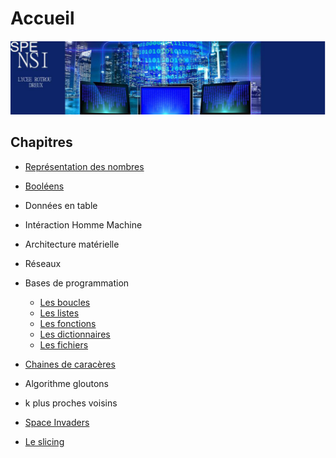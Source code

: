 # Accueil
[![alt text](../images/nsiBandeau.png)](https://www.lyceerotroudreux.com)
 

## Chapitres

* [Représentation des nombres](binaire.md)
* [Booléens](booleens.md)
* Données en table
* Intéraction Homme Machine
* Architecture matérielle
* Réseaux 
* Bases de programmation
    * [Les boucles](<algorithme et programmation/boucles.md>)
    * [Les listes](<algorithme et programmation/listes.md>)
    * [Les fonctions](<algorithme et programmation/fonctions.md>)
    * [Les dictionnaires](<algorithme et programmation/dictionnaires.md>)
    * [Les fichiers](<algorithme et programmation/fichiers.md>)

* [Chaines de caracères](<chaines.md>)
* Algorithme gloutons
* k plus proches voisins
* [Space Invaders](<Projet/spaceInvader.md>)
* [Le slicing](<slicing.md>)